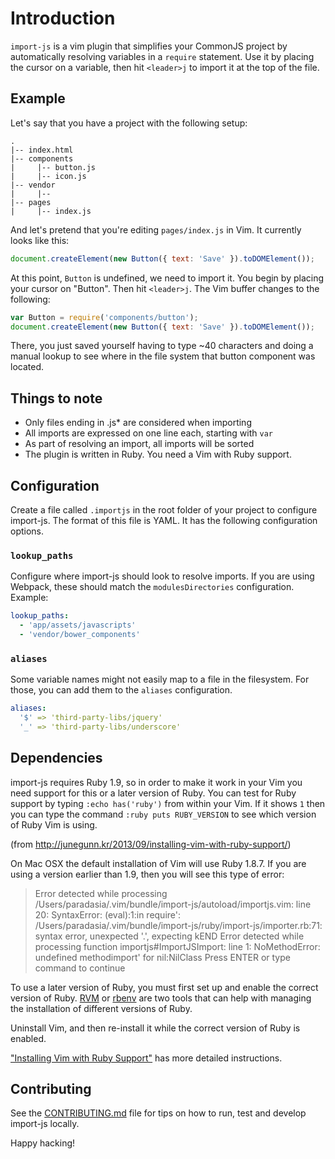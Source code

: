 # Introduction

`import-js` is a vim plugin that simplifies your CommonJS project by
automatically resolving variables in a `require` statement. Use it by placing
the cursor on a variable, then hit `<leader>j` to import it at the top of the
file.

## Example

Let's say that you have a project with the following setup:

```
.
|-- index.html
|-- components
|     |-- button.js
|     |-- icon.js
|-- vendor
|     |--
|-- pages
|     |-- index.js
```

And let's pretend that you're editing `pages/index.js` in Vim. It currently
looks like this:

```js
document.createElement(new Button({ text: 'Save' }).toDOMElement());
```

At this point, `Button` is undefined, we need to import it. You begin by
placing your cursor on "Button". Then hit `<leader>j`. The Vim buffer changes to the following:

```js
var Button = require('components/button');
document.createElement(new Button({ text: 'Save' }).toDOMElement());
```

There, you just saved yourself having to type ~40 characters and doing a manual
lookup to see where in the file system that button component was located.

## Things to note

- Only files ending in .js\* are considered when importing
- All imports are expressed on one line each, starting with `var`
- As part of resolving an import, all imports will be sorted
- The plugin is written in Ruby. You need a Vim with Ruby support.

## Configuration

Create a file called `.importjs` in the root folder of your project to
configure import-js. The format of this file is YAML. It has the following
configuration options.

### `lookup_paths`

Configure where import-js should look to resolve imports. If you are using
Webpack, these should match the `modulesDirectories` configuration. Example:

```yaml
lookup_paths:
  - 'app/assets/javascripts'
  - 'vendor/bower_components'
```

### `aliases`

Some variable names might not easily map to a file in the filesystem. For
those, you can add them to the `aliases` configuration.

```yaml
aliases:
  '$' => 'third-party-libs/jquery'
  '_' => 'third-party-libs/underscore'
```

## Dependencies

import-js requires Ruby 1.9, so in order to make it work in your Vim you need
support for this or a later version of Ruby. You can test for Ruby support by
typing `:echo has('ruby')` from within your Vim. If it shows `1` then you can
type the command `:ruby puts RUBY_VERSION` to see which version of Ruby Vim is
using.

(from http://junegunn.kr/2013/09/installing-vim-with-ruby-support/)

On Mac OSX the default installation of Vim will use Ruby 1.8.7. If you are using
a version earlier than 1.9, then you will see this type of error:

> Error detected while processing /Users/paradasia/.vim/bundle/import-js/autoload/importjs.vim:
> line 20:
> SyntaxError: (eval):1:in require': /Users/paradasia/.vim/bundle/import-js/ruby/import-js/importer.rb:71: syntax error, unexpected '.', expecting kEND Error detected while processing function importjs#ImportJSImport: line 1: NoMethodError: undefined methodimport' for nil:NilClass
> Press ENTER or type command to continue

To use a later version of Ruby, you must first set up and enable the correct
version of Ruby. [RVM][rvm] or [rbenv][rbenv] are two tools that can help with
managing the installation of different versions of Ruby.

[rvm]: http://rvm.io/
[rbenv]: https://github.com/sstephenson/rbenv

Uninstall Vim, and then re-install it while the correct version of Ruby is
enabled.

["Installing Vim with Ruby Support"][vim-with-ruby-post] has more detailed
instructions.

[vim-with-ruby-post]: http://junegunn.kr/2013/09/installing-vim-with-ruby-support/

## Contributing

See the
[CONTRIBUTING.md](https://github.com/trotzig/import-js/blob/master/CONTRIBUTING.md)
file for tips on how to run, test and develop import-js locally.

Happy hacking!

